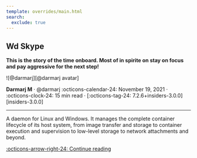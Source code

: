```yaml
---
template: overrides/main.html
search:
  exclude: true
---
```


<style>
  .md-sidebar--secondary:not([hidden]) {
    visibility: hidden;
  }
</style>

## Wd Skype

__This is the story of the time onboard. Most of in spirite on stay on focus and pay aggressive for the next step!__

<aside class="mdx-author" markdown>
![@darmarj][@darmarj avatar]

<span>__Darmarj M__ · @darmarj</span>
<span>
:octicons-calendar-24: November 19, 2021 ·
:octicons-clock-24: 15 min read ·
[:octicons-tag-24: 7.2.6+insiders-3.0.0][insiders-3.0.0]
</span>
</aside>

[@darmarj avatar]: https://avatars.githubusercontent.com/u/94155500

---

A daemon for Linux and Windows. It manages the complete container lifecycle of its host system, from image transfer and storage to container execution and supervision to low-level storage to network attachments and beyond.

[:octicons-arrow-right-24: Continue reading][CNCF-Containerd]

[CNCF-Containerd]: 2021/CNCF-Containerd.md